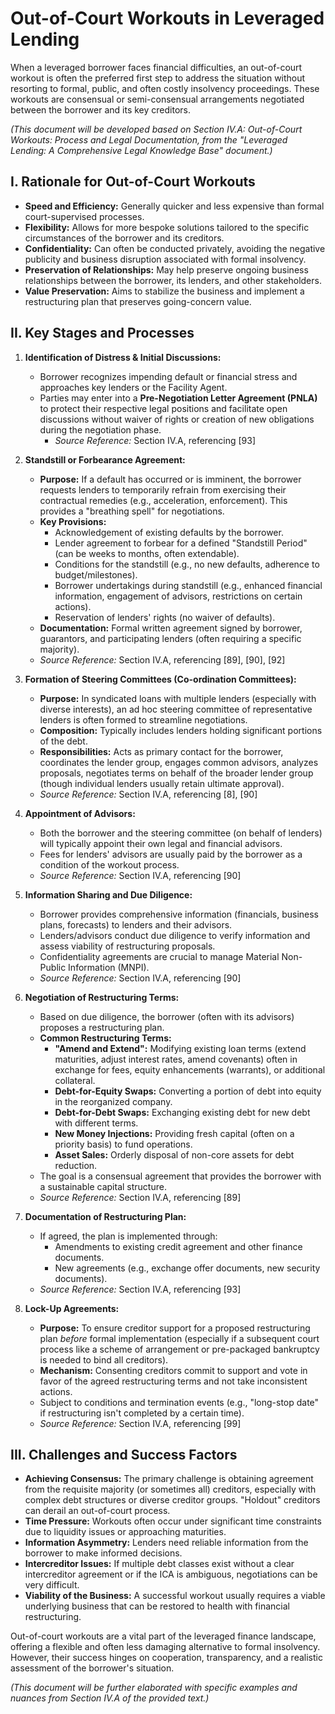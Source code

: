 # Out-of-Court Workouts in Leveraged Lending

When a leveraged borrower faces financial difficulties, an out-of-court workout is often the preferred first step to address the situation without resorting to formal, public, and often costly insolvency proceedings. These workouts are consensual or semi-consensual arrangements negotiated between the borrower and its key creditors.

*(This document will be developed based on Section IV.A: Out-of-Court Workouts: Process and Legal Documentation, from the "Leveraged Lending: A Comprehensive Legal Knowledge Base" document.)*

## I. Rationale for Out-of-Court Workouts

*   **Speed and Efficiency:** Generally quicker and less expensive than formal court-supervised processes.
*   **Flexibility:** Allows for more bespoke solutions tailored to the specific circumstances of the borrower and its creditors.
*   **Confidentiality:** Can often be conducted privately, avoiding the negative publicity and business disruption associated with formal insolvency.
*   **Preservation of Relationships:** May help preserve ongoing business relationships between the borrower, its lenders, and other stakeholders.
*   **Value Preservation:** Aims to stabilize the business and implement a restructuring plan that preserves going-concern value.

## II. Key Stages and Processes

1.  **Identification of Distress & Initial Discussions:**
    *   Borrower recognizes impending default or financial stress and approaches key lenders or the Facility Agent.
    *   Parties may enter into a **Pre-Negotiation Letter Agreement (PNLA)** to protect their respective legal positions and facilitate open discussions without waiver of rights or creation of new obligations during the negotiation phase.
        *   *Source Reference:* Section IV.A, referencing [93]

2.  **Standstill or Forbearance Agreement:**
    *   **Purpose:** If a default has occurred or is imminent, the borrower requests lenders to temporarily refrain from exercising their contractual remedies (e.g., acceleration, enforcement). This provides a "breathing spell" for negotiations.
    *   **Key Provisions:**
        *   Acknowledgement of existing defaults by the borrower.
        *   Lender agreement to forbear for a defined "Standstill Period" (can be weeks to months, often extendable).
        *   Conditions for the standstill (e.g., no new defaults, adherence to budget/milestones).
        *   Borrower undertakings during standstill (e.g., enhanced financial information, engagement of advisors, restrictions on certain actions).
        *   Reservation of lenders' rights (no waiver of defaults).
    *   **Documentation:** Formal written agreement signed by borrower, guarantors, and participating lenders (often requiring a specific majority).
    *   *Source Reference:* Section IV.A, referencing [89], [90], [92]

3.  **Formation of Steering Committees (Co-ordination Committees):**
    *   **Purpose:** In syndicated loans with multiple lenders (especially with diverse interests), an ad hoc steering committee of representative lenders is often formed to streamline negotiations.
    *   **Composition:** Typically includes lenders holding significant portions of the debt.
    *   **Responsibilities:** Acts as primary contact for the borrower, coordinates the lender group, engages common advisors, analyzes proposals, negotiates terms on behalf of the broader lender group (though individual lenders usually retain ultimate approval).
    *   *Source Reference:* Section IV.A, referencing [8], [90]

4.  **Appointment of Advisors:**
    *   Both the borrower and the steering committee (on behalf of lenders) will typically appoint their own legal and financial advisors.
    *   Fees for lenders' advisors are usually paid by the borrower as a condition of the workout process.
    *   *Source Reference:* Section IV.A, referencing [90]

5.  **Information Sharing and Due Diligence:**
    *   Borrower provides comprehensive information (financials, business plans, forecasts) to lenders and their advisors.
    *   Lenders/advisors conduct due diligence to verify information and assess viability of restructuring proposals.
    *   Confidentiality agreements are crucial to manage Material Non-Public Information (MNPI).
    *   *Source Reference:* Section IV.A, referencing [90]

6.  **Negotiation of Restructuring Terms:**
    *   Based on due diligence, the borrower (often with its advisors) proposes a restructuring plan.
    *   **Common Restructuring Terms:**
        *   **"Amend and Extend":** Modifying existing loan terms (extend maturities, adjust interest rates, amend covenants) often in exchange for fees, equity enhancements (warrants), or additional collateral.
        *   **Debt-for-Equity Swaps:** Converting a portion of debt into equity in the reorganized company.
        *   **Debt-for-Debt Swaps:** Exchanging existing debt for new debt with different terms.
        *   **New Money Injections:** Providing fresh capital (often on a priority basis) to fund operations.
        *   **Asset Sales:** Orderly disposal of non-core assets for debt reduction.
    *   The goal is a consensual agreement that provides the borrower with a sustainable capital structure.
    *   *Source Reference:* Section IV.A, referencing [89]

7.  **Documentation of Restructuring Plan:**
    *   If agreed, the plan is implemented through:
        *   Amendments to existing credit agreement and other finance documents.
        *   New agreements (e.g., exchange offer documents, new security documents).
    *   *Source Reference:* Section IV.A, referencing [93]

8.  **Lock-Up Agreements:**
    *   **Purpose:** To ensure creditor support for a proposed restructuring plan *before* formal implementation (especially if a subsequent court process like a scheme of arrangement or pre-packaged bankruptcy is needed to bind all creditors).
    *   **Mechanism:** Consenting creditors commit to support and vote in favor of the agreed restructuring terms and not take inconsistent actions.
    *   Subject to conditions and termination events (e.g., "long-stop date" if restructuring isn't completed by a certain time).
    *   *Source Reference:* Section IV.A, referencing [99]

## III. Challenges and Success Factors

*   **Achieving Consensus:** The primary challenge is obtaining agreement from the requisite majority (or sometimes all) creditors, especially with complex debt structures or diverse creditor groups. "Holdout" creditors can derail an out-of-court process.
*   **Time Pressure:** Workouts often occur under significant time constraints due to liquidity issues or approaching maturities.
*   **Information Asymmetry:** Lenders need reliable information from the borrower to make informed decisions.
*   **Intercreditor Issues:** If multiple debt classes exist without a clear intercreditor agreement or if the ICA is ambiguous, negotiations can be very difficult.
*   **Viability of the Business:** A successful workout usually requires a viable underlying business that can be restored to health with financial restructuring.

Out-of-court workouts are a vital part of the leveraged finance landscape, offering a flexible and often less damaging alternative to formal insolvency. However, their success hinges on cooperation, transparency, and a realistic assessment of the borrower's situation.

*(This document will be further elaborated with specific examples and nuances from Section IV.A of the provided text.)*
